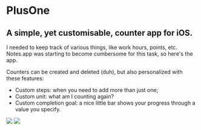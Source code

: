 # PlusOne
## A simple, yet customisable, counter app for iOS.

I needed to keep track of various things, like work hours, points, etc. Notes.app was starting to become cumbersome for this task, so here's the app.

Counters can be created and deleted (duh), but also personalized with these features:

- Custom steps: when you need to add more than just one;
- Custom unit: what am I counting again?
- Custom completion goal: a nice little bar shows your progress through a value you specify.

![](https://imgur.com/lDK0Avk.png) ![](https://imgur.com/gNgLeRP.png) 

